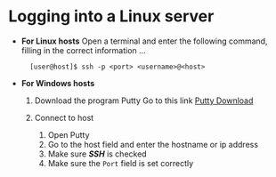Logging into a Linux server
=====================

- **For Linux hosts**
	Open a terminal and enter the following command, filling in the correct information ...

		[user@host]$ ssh -p <port> <username>@<host>

- **For Windows hosts**
	1. Download the program Putty
		Go to this link [Putty Download](https://the.earth.li/~sgtatham/putty/latest/w64/putty-64bit-0.70-installer.msi)
	
	2. Connect to host
		1. Open Putty
		2. Go to the host field and enter the hostname or ip address
		3. Make sure **_SSH_** is checked
		4. Make sure the `Port` field is set correctly
<!--stackedit_data:
eyJoaXN0b3J5IjpbMTg1NzczODg4LC0xMzIxODY5NTEwXX0=
-->
